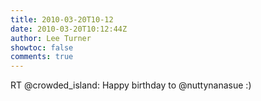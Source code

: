 ```yaml
---
title: 2010-03-20T10-12
date: 2010-03-20T10:12:44Z
author: Lee Turner
showtoc: false
comments: true
---
```


RT @crowded_island: Happy birthday to @nuttynanasue :)

